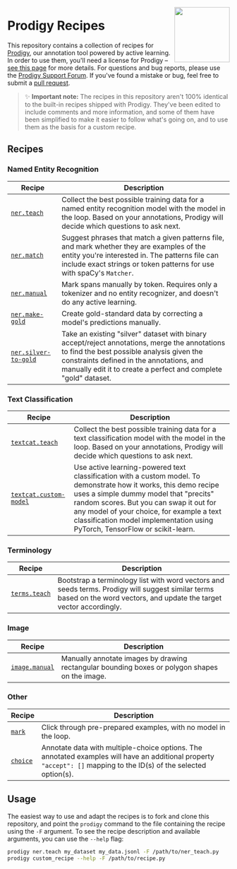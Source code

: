 <a href="https://explosion.ai"><img src="https://explosion.ai/assets/img/logo.svg" width="125" height="125" align="right" /></a>

# Prodigy Recipes

This repository contains a collection of recipes for [Prodigy](https://prodi.gy),
our annotation tool powered by active learning. In order to use them, you'll
need a license for Prodigy – [see this page](https://prodi.gy/buy) for more
details. For questions and bug reports, please use the
[Prodigy Support Forum](https://support.prodi.gy). If you've found a mistake or
bug, feel free to submit a
[pull request](https://github.com/explosion/prodigy-recipes/pulls).

> ✨ **Important note:** The recipes in this repository aren't 100% identical to
> the built-in recipes shipped with Prodigy. They've been edited to include
> comments and more information, and some of them have been simplified to make
> it easier to follow what's going on, and to use them as the basis for a
> custom recipe.

## Recipes

### Named Entity Recognition

| Recipe | Description |
| --- | --- |
| [`ner.teach`](ner/ner_teach.py) | Collect the best possible training data for a named entity recognition model with the model in the loop. Based on your annotations, Prodigy will decide which questions to ask next. |
| [`ner.match`](ner/ner_match.py) | Suggest phrases that match a given patterns file, and mark whether they are examples of the entity you're interested in. The patterns file can include exact strings or token patterns for use with spaCy's `Matcher`. |
| [`ner.manual`](ner/ner_manual.py) | Mark spans manually by token. Requires only a tokenizer and no entity recognizer, and doesn't do any active learning. |
| [`ner.make-gold`](ner/ner_make-gold.py) | Create gold-standard data by correcting a model's predictions manually. |
| [`ner.silver-to-gold`](ner/ner_silver_to_gold.py) | Take an existing "silver" dataset with binary accept/reject annotations, merge the annotations to find the best possible analysis given the constraints defined in the annotations, and manually edit it to create a perfect and complete "gold" dataset. |

### Text Classification

| Recipe | Description |
| --- | --- |
| [`textcat.teach`](textcat/textcat_teach.py) | Collect the best possible training data for a text classification model with the model in the loop. Based on your annotations, Prodigy will decide which questions to ask next. |
| [`textcat.custom-model`](textcat/textcat_custom_model.py) | Use active learning-powered text classification with a custom model. To demonstrate how it works, this demo recipe uses a simple dummy model that "precits" random scores. But you can swap it out for any model of your choice, for example a text classification model implementation using PyTorch, TensorFlow or scikit-learn. |

### Terminology

| Recipe | Description |
| --- | --- |
| [`terms.teach`](terms/terms_teach.py) | Bootstrap a terminology list with word vectors and seeds terms. Prodigy will suggest similar terms based on the word vectors, and update the target vector accordingly. |

### Image

| Recipe | Description |
| --- | --- |
| [`image.manual`](image/image_manual.py) | Manually annotate images by drawing rectangular bounding boxes or polygon shapes on the image. |

### Other

| Recipe | Description |
| --- | --- |
| [`mark`](other/mark.py) | Click through pre-prepared examples, with no model in the loop. |
| [`choice`](other/choice.py) | Annotate data with multiple-choice options. The annotated examples will have an additional property `"accept": []` mapping to the ID(s) of the selected option(s). |

## Usage

The easiest way to use and adapt the recipes is to fork and clone this
repository, and point the `prodigy` command to the file containing the recipe
using the `-F` argument. To see the recipe description and available arguments,
you can use the `--help` flag:

```bash
prodigy ner.teach my_dataset my_data.jsonl -F /path/to/ner_teach.py
prodigy custom_recipe --help -F /path/to/recipe.py
```
